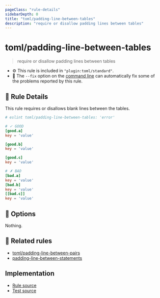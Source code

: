 ```yaml
---
pageClass: "rule-details"
sidebarDepth: 0
title: "toml/padding-line-between-tables"
description: "require or disallow padding lines between tables"
---
```

# toml/padding-line-between-tables

> require or disallow padding lines between tables

- :gear: This rule is included in `"plugin:toml/standard"`.
- :wrench: The `--fix` option on the [command line](https://eslint.org/docs/user-guide/command-line-interface#fixing-problems) can automatically fix some of the problems reported by this rule.

## :book: Rule Details

This rule requires or disallows blank lines between the tables.

<eslint-code-block fix>

<!-- eslint-skip -->

```toml
# eslint toml/padding-line-between-tables: 'error'

# ✓ GOOD
[good.a]
key = 'value'

[good.b]
key = 'value'

[good.c]
key = 'value'

# ✗ BAD
[bad.a]
key = 'value'
[bad.b]
key = 'value'
[[bad.c]]
key = 'value'
```

</eslint-code-block>

## :wrench: Options

Nothing.

## :couple: Related rules

- [toml/padding-line-between-pairs]
- [padding-line-between-statements]

[toml/padding-line-between-pairs]: ./padding-line-between-pairs.md
[padding-line-between-statements]: https://eslint.org/docs/rules/padding-line-between-statements

## Implementation

- [Rule source](https://github.com/ota-meshi/eslint-plugin-toml/blob/main/src/rules/padding-line-between-tables.ts)
- [Test source](https://github.com/ota-meshi/eslint-plugin-toml/blob/main/tests/src/rules/padding-line-between-tables.js)

